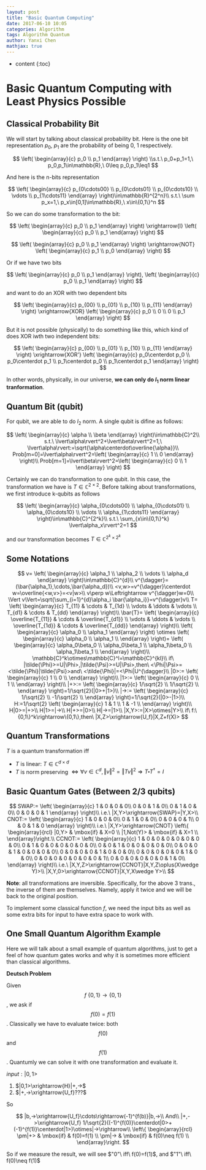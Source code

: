 ```yaml
---
layout: post
title: "Basic Quantum Computing"
date: 2017-06-10 10:05
categories: Algorithm
tags: Algorithm Quantum
author: Yanxi Chen
mathjax: true
---
```


* content
{:toc}


# Basic Quantum Computing with Least Physics Possible

## Classical Probability Bit

We will start by talking about classical probability bit. Here is the one bit representation $p_0$, $p_1$ are the probability of being $0$, $1$ respectively.

$$
\left( \begin{array}{c} p_0 \\ p_1 \end{array} \right)
\\s.t.\ p_0+p_1=1,\ p_0,p_1\in\mathbb{R},\ 0\leq p_0,p_1\leq1
$$

And here is the n-bits representation

$$
\left( \begin{array}{c} 
        p_{0\cdots00} \\ 
        p_{0\cdots01} \\
        p_{0\cdots10} \\
        \vdots \\
        p_{1\cdots11} \end{array} \right)\in\mathbb{R}^{2^n}\\
        s.t.\ \sum p_x=1,\ p_x\in[0,1]\in\mathbb{R},\ x\in\{0,1\}^n
$$

So we can do some transformation to the bit:

$$
\left( \begin{array}{c} p_0 \\ p_1 \end{array} \right)
\xrightarrow{I}
\left( \begin{array}{c} p_0 \\ p_1 \end{array} \right)
$$

$$
\left( \begin{array}{c} p_0 \\ p_1 \end{array} \right)
\xrightarrow{NOT}
\left( \begin{array}{c} p_1 \\ p_0 \end{array} \right)
$$


Or if we have two bits 

$$
\left( \begin{array}{c} p_0 \\ p_1 \end{array} \right),
\left( \begin{array}{c} p_0 \\ p_1 \end{array} \right)
$$

and want to do an XOR with two dependent bits

$$
\left( \begin{array}{c} p_{00} \\ p_{01} \\ p_{10} \\ p_{11} \end{array} \right)
\xrightarrow{XOR}
\left( \begin{array}{c} p_0 \\ 0 \\ 0 \\ p_1 \end{array} \right)
$$

But it is not possible (physically) to do something like this, which kind of does XOR iwth two independent bits:

$$
\left( \begin{array}{c} p_{00} \\ p_{01} \\ p_{10} \\ p_{11} \end{array} \right)
\xrightarrow{XOR'}
\left( \begin{array}{c} p_0\centerdot p_0 \\ p_0\centerdot p_1 \\ 
p_1\centerdot p_0 \\ p_1\centerdot p_1 \end{array} \right)
$$

In other words, physically, in our universe, __we can only do $l_1$ norm linear tranformation__.

## Quantum Bit (qubit)
For qubit, we are able to do $l_2$ norm. A single qubit is difine as follows:

$$
\left( \begin{array}{c} \alpha \\ \beta \end{array} \right)\in\mathbb{C}^2\\
s.t.\ \lvert\alpha\rvert^2+\lvert\beta\rvert^2=1,\ \lvert\alpha\rvert:=\sqrt{\alpha\centerdot\overline{\alpha}}\\
Prob[m=0]=\lvert\alpha\rvert^2=\left( \begin{array}{c} 1 \\ 0 \end{array} \right)\\
Prob[m=1]=\lvert\beta\rvert^2=\left( \begin{array}{c} 0 \\ 1 \end{array} \right)
$$

Certainly we can do transformation to one qubit. In this case, the transformation we have is $T\in\mathbb{C}^{2\times2}$. Before talking about transformations, we first introduce k-qubits as follows

$$
\left( \begin{array}{c} 
        \alpha_{0\cdots00} \\ 
        \alpha_{0\cdots01} \\
        \alpha_{0\cdots10} \\
        \vdots \\
        \alpha_{1\cdots11} \end{array} \right)\in\mathbb{C}^{2^k}\\
        s.t.\ \sum_{x\in\{0,1\}^k} \lvert\alpha_x\rvert^2=1
$$

and our transformation becomes $T\in\mathbb{C}^{2^k\times2^k}$

## Some Notations

$$
v=
\left( \begin{array}{c} 
        \alpha_1 \\ 
        \alpha_2 \\
        \vdots \\
        \alpha_d \end{array} \right)\in\mathbb{C}^{d}\\
v^{\dagger}=(\bar{\alpha_1},\cdots,\bar{\alpha_d})\\
<v,w>=v^{\dagger}\centerdot w=\overline{<w,v>}=<v|w>\\
v\perp w\Leftrightarrow v^{\dagger}w=0\\
\Vert v\Vert=\sqrt{\sum_{i=1}^{d}\alpha_i \bar{\alpha_i}}=v^{\dagger}v\\
T=
\left( \begin{array}{c} 
        T_{11} & \cdots & T_{1d} \\ 
        \vdots & \ddots & \vdots \\
        T_{d1} & \cdots & T_{dd} \end{array} 
\right)\\
\bar{T}=
\left( \begin{array}{c} 
        \overline{T_{11}} & \cdots & \overline{T_{d1}} \\ 
        \vdots & \ddots & \vdots \\
        \overline{T_{1d}} & \cdots & \overline{T_{dd}} \end{array} 
\right)\\
\left( \begin{array}{c} 
        \alpha_0 \\ 
        \alpha_1 
        \end{array} 
\right)
\otimes
\left( \begin{array}{c} 
        \alpha_0 \\ 
        \alpha_1 \\
        \end{array} 
\right)=
\left( \begin{array}{c} 
        \alpha_0\beta_0 \\ 
        \alpha_0\beta_1 \\
        \alpha_1\beta_0 \\ 
        \alpha_1\beta_1 \\
        \end{array} 
\right)\\
\mathbb{C}^k\otimes\mathbb{C}^l=\mathbb{C}^{kl}\\
if\ |\tilde{\Phi}>=U|\Phi>,|\tilde{\Psi}>=U|\Psi>,then\ <\Phi|\Psi>=<\tilde{\Phi}|\tilde{\Psi}>and\ <\tilde{\Phi}|=<\Phi|U^{\dagger}\\
|0>:=
\left( \begin{array}{c} 
        1 \\ 
        0  \\
    \end{array} 
\right)\\
|1>:=
\left( \begin{array}{c} 
        0 \\ 
        1  \\
    \end{array} 
\right)\\
|+>:=
\left( \begin{array}{c} 
        1/\sqrt{2} \\ 
        1/\sqrt{2}  \\
    \end{array} 
\right)=1/\sqrt{2}(|0>+|1>)\\
|->:=
\left( \begin{array}{c} 
        1/\sqrt{2} \\ 
        -1/\sqrt{2}  \\
    \end{array} 
\right)=1/\sqrt{2}(|0>-|1>)\\
H:=1/\sqrt{2}
\left( \begin{array}{c} 
        1 & 1 \\ 
        1 & -1  \\
    \end{array} 
\right)\\
H|0>=|+>\\
H|1>=|->\\
H|+>=|0>\\
H|->=|1>\\
|X,Y>:=|X>\otimes|Y>\\
if\ f:\{0,1\}^k\rightarrow\{0,1\},then\ |X,Z>\xrightarrow{U_f}|X,Z+f(X)>
$$

## Quantum Transformations
$T$ is a quantum transformation iff
- $T$ is linear: $T\in\mathbb{C}^{d\times d}$
- $T$ is norm preserving $\Leftrightarrow\forall v\in\mathbb{C}^d,\Vert v\Vert^2=\Vert Tv\Vert^2\Rightarrow T\centerdot T^{\dagger}=I$

## Basic Quantum Gates (Between 2/3 qubits)

$$
SWAP:=
\left( \begin{array}{c} 
        1 & 0 & 0 & 0\\ 
        0 & 0 & 1 & 0\\ 
        0 & 1 & 0 & 0\\ 
        0 & 0 & 0 & 1
    \end{array}
\right)\\
i.e.\ |X,Y>\xrightarrow{SWAP}=|Y,X>\\
CNOT:=
\left( \begin{array}{c} 
        1 & 0 & 0 & 0\\ 
        0 & 1 & 0 & 0\\ 
        0 & 0 & 0 & 1\\ 
        0 & 0 & 1 & 0 
    \end{array}
\right)\\
i.e.\ |X,Y>\xrightarrow{CNOT}
\left\{ \begin{array}{rcl}
|0,Y> & \mbox{if} & X=0 \\ 
|1,Not(Y)>  & \mbox{if} & X=1 \\
\end{array}\right.\\
CCNOT:=
\left( \begin{array}{c} 
        1 & 0 & 0 & 0 & 0 & 0 & 0 & 0\\ 
        0 & 1 & 0 & 0 & 0 & 0 & 0 & 0\\ 
        0 & 0 & 1 & 0 & 0 & 0 & 0 & 0\\ 
        0 & 0 & 0 & 1 & 0 & 0 & 0 & 0\\ 
        0 & 0 & 0 & 0 & 1 & 0 & 0 & 0\\ 
        0 & 0 & 0 & 0 & 0 & 1 & 0 & 0\\ 
        0 & 0 & 0 & 0 & 0 & 0 & 0 & 1\\ 
        0 & 0 & 0 & 0 & 0 & 0 & 1 & 0\\ 
    \end{array}
\right)\\
i.e.\ |X,Y,Z>\xrightarrow{CCNOT}|X,Y,Z\oplus(X\wedge Y)>\\
|X,Y,0>\xrightarrow{CCNOT}|X,Y,X\wedge Y>\\
$$

__Note__: all transformations are inversible. Specifically, for the above 3 trans., the inverse of them are themselves. Namely, apply it twice and we will be back to the original position.

To implement some classical function $f$, we need the input bits as well as some extra bits for input to have extra space to work with.

## One Small Quantum Algorithm Example

Here we will talk about a small example of quantum algorithms, just to get a feel of how quantum gates works and why it is sometimes more efficient than classical algorithms.

__Deutsch Problem__

Given $$f\:\{0,1\}\rightarrow\{0,1\}$$, we ask if $$f(0)=f(1)$$.
Classically we have to evaluate twice: both $$f(0)$$ and $$f(1)$$.
Quantumly we can solve it with one transformation and evaluate it.

$input:\vert0,1>$
1. $|0,1>\xrightarrow{H}|+,->$
2. $|+,->\xrightarrow{U_f}???$

So

$$
|b,->\xrightarrow{U_f}\cdots\rightarrow(-1)^{f(b)}|b,->\\
And\\
|+,->\xrightarrow{U_f}
1/\sqrt{2}((-1)^{f(0)}\centerdot|0>+(-1)^{f(1)}\centerdot|1>)\otimes|->\rightarrow\\
\left\{ \begin{array}{rcl}
\pm|+> & \mbox{if} & f(0)=f(1) \\ 
\pm|->  & \mbox{if} & f(0)\neq f(1) \\
\end{array}\right.
$$

So if we measure the result, we will see $"0"\ iff\ f(0)=f(1)$, and $"1"\ iff\ f(0)\neq f(1)$
